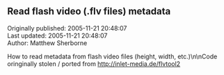 ## Read flash video (.flv files) metadata  
Originally published: 2005-11-21 20:48:07  
Last updated: 2005-11-21 20:48:07  
Author: Matthew Sherborne  
  
How to read metadata from flash video files (height, width, etc.)\n\nCode oringinally stolen / ported from http://inlet-media.de/flvtool2